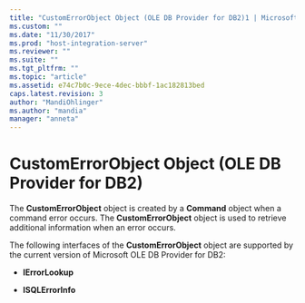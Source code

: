 ```yaml
---
title: "CustomErrorObject Object (OLE DB Provider for DB2)1 | Microsoft Docs"
ms.custom: ""
ms.date: "11/30/2017"
ms.prod: "host-integration-server"
ms.reviewer: ""
ms.suite: ""
ms.tgt_pltfrm: ""
ms.topic: "article"
ms.assetid: e74c7b0c-9ece-4dec-bbbf-1ac182813bed
caps.latest.revision: 3
author: "MandiOhlinger"
ms.author: "mandia"
manager: "anneta"
---
```

# CustomErrorObject Object (OLE DB Provider for DB2)
The **CustomErrorObject** object is created by a **Command** object when a command error occurs. The **CustomErrorObject** object is used to retrieve additional information when an error occurs.  
  
 The following interfaces of the **CustomErrorObject** object are supported by the current version of Microsoft OLE DB Provider for DB2:  
  
-   **IErrorLookup**  
  
-   **ISQLErrorInfo**